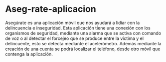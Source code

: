 Aseg-rate-aplicacion
====================

Asegúrate es una aplicación móvil que nos ayudará a lidiar con la delincuencia e inseguridad. Esta aplicación tiene una conexión con los organismos de seguridad, mediante una alarma que se activa con comando de voz o al detectar el forcejeo que se produce entre la víctima y el delincuente, esto se detecta mediante el acelerómetro. Además mediante la creación  de una cuenta se podrá localizar el teléfono, desde otro móvil que contenga la aplicación.
